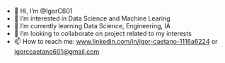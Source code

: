 - 👋 Hi, I’m @IgorC601
- 👀 I’m interested in Data Science and Machine Learing
- 🌱 I’m currently learning Data Science, Engineering, IA
- 💞️ I’m looking to collaborate on project related to my interests
- 📫 How to reach me: www.linkedin.com/in/igor-caetano-1116a6224 or igorccaetano601@gmail.com

<!---
IgorC601/IgorC601 is a ✨ special ✨ repository because its `README.md` (this file) appears on your GitHub profile.
You can click the Preview link to take a look at your changes.
--->
